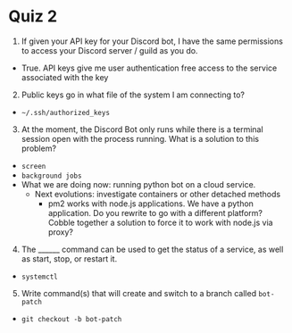 # Quiz 2

1. If given your API key for your Discord bot, I have the same permissions to access your Discord server / guild as you do.

- True.  API keys give me user authentication free access to the service associated with the key

2. Public keys go in what file of the system I am connecting to?

- `~/.ssh/authorized_keys`

3. At the moment, the Discord Bot only runs while there is a terminal session open with the process running.  What is a solution to this problem?

- `screen`
- `background jobs`
- What we are doing now: running python bot on a cloud service.
    - Next evolutions: investigate containers or other detached methods
        - pm2 works with node.js applications.  We have a python application.  Do you rewrite to go with a different platform?  Cobble together a solution to force it to work with node.js via proxy?

4. The ______ command can be used to get the status of a service, as well as start, stop, or restart it.

- `systemctl`

5. Write command(s) that will create and switch to a branch called `bot-patch`

- `git checkout -b bot-patch`